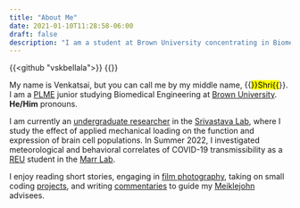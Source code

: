 ```yaml
---
title: "About Me"
date: 2021-01-10T11:28:58-06:00
draft: false
description: "I am a student at Brown University concentrating in Biomedical Engineering."
---
```

{{<github "vskbellala">}} {{<orcid>}}

My name is Venkatsai, but you can call me by my middle name, {{<mark>}}Shri{{</mark>}}. I am a [PLME](https://plme.med.brown.edu/) junior studying Biomedical Engineering at [Brown University](https://www.brown.edu/academics/biomedical-engineering/). **He/Him** pronouns.

I am currently an [undergraduate researcher](/research) in the [Srivastava Lab](https://sites.brown.edu/srivastavalab/), where I study the effect of applied mechanical loading on the function and expression of brain cell populations. In Summer 2022, I investigated meteorological and behavioral correlates of COVID-19 transmissibility as a [REU](https://www.schmalelab.spes.vt.edu/REU/home.html) student in the [Marr Lab](http://www.air.cee.vt.edu/).

<!-- At Brown, I [investigate](/research) the effect of applied mechanical loading on the function and expression of brain cell populations in the [Srivastava Lab](https://sites.brown.edu/srivastavalab/). I previously conducted research in polymer mechanics and evaluating [environmental impacts on polymer performance](/assets/NE_Poster.pdf).

In Summer 2022, I researched [meteorological and behavioral correlates of COVID-19 transmissibility](/assets/VT_Bellala.pdf) as a [REU](https://www.schmalelab.spes.vt.edu/REU/home.html) student in the [Marr Lab](http://www.air.cee.vt.edu/). -->

<!-- I write [advising commentaries](/advising) to guide my [Meiklejohn](https://www.brown.edu/academics/college/advising/peer/) advisees. -->

I enjoy reading short stories, engaging in [film photography](/photos), taking on small coding [projects](/projects), and writing [commentaries](/advising) to guide my [Meiklejohn](https://www.brown.edu/academics/college/advising/peer/) advisees.

<!-- I also love to try my hand at designing [websites](/projects/covid-visuals/) (and [dashboards](/projects/solar-charger)). -->